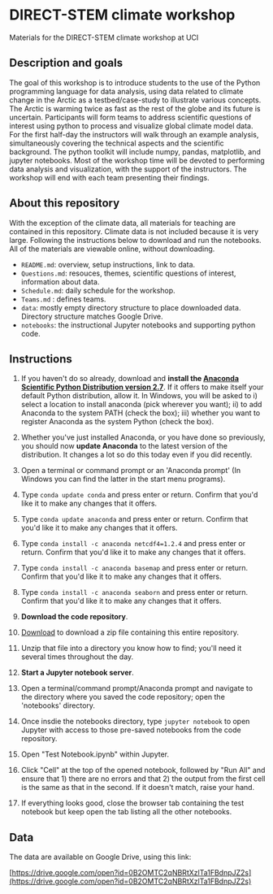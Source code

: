 # DIRECT-STEM climate workshop
Materials for the DIRECT-STEM climate workshop at UCI

## Description and goals
The goal of this workshop is to introduce students to the use of the Python programming language for data analysis, using data related to climate change in the Arctic as a testbed/case-study to illustrate various concepts. The Arctic is warming twice as fast as the rest of the globe and its future is uncertain. Participants will form teams to address scientific questions of interest using python to process and visualize global climate model data. For the first half-day the instructors will walk through an example analysis, simultaneously covering the technical aspects and the scientific background. The python toolkit will include numpy, pandas, matplotlib, and jupyter notebooks. Most of the workshop time will be devoted to performing data analysis and visualization, with the support of the instructors. The workshop will end with each team presenting their findings.

## About this repository

With the exception of the climate data, all materials for teaching are contained in this repository. Climate data is not included because it is very large. Following the instructions below to download and run the notebooks. All of the materials are viewable online, without downloading.

+ `README.md`: overview, setup instructions, link to data.
+ `Questions.md`: resouces, themes, scientific questions of interest, information about data.
+ `Schedule.md`: daily schedule for the workshop.
+ `Teams.md` : defines teams.
+ `data`: mostly empty directory structure to place downloaded data. Directory structure matches Google Drive.
+ `notebooks`: the instructional Jupyter notebooks and supporting python code.

## Instructions

1.  If you haven't do so already, download and **install the [Anaconda Scientific Python Distribution version 2.7](https://www.continuum.io/downloads)**.  If it offers to make itself your default Python distribution, allow it. In Windows, you will be asked to i) select a location to install anaconda (pick wherever you want); ii) to add Anaconda to the system PATH (check the box); iii) whether you want to register Anaconda as the system Python (check the box).
2. Whether you've just installed Anaconda, or you have done so previously, you should now **update Anaconda** to the latest version of the distribution.  It changes a lot so do this today even if you did recently.
 1. Open a terminal or command prompt or an 'Anaconda prompt' (In Windows you can find the latter in the start menu programs).
 2. Type ```conda update conda``` and press enter or return.  Confirm that you'd like it to make any changes that it offers.
 3. Type ```conda update anaconda``` and press enter or return.  Confirm that you'd like it to make any changes that it offers.
 4. Type ```conda install -c anaconda netcdf4=1.2.4``` and press enter or return. Confirm that you'd like it to make any changes that it offers.
 5.	Type ```conda install -c anaconda basemap``` and press enter or return. Confirm that you'd like it to make any changes that it offers.
 6.	Type ```conda install -c anaconda seaborn``` and press enter or return. Confirm that you'd like it to make any changes that it offers.

3. **Download the code repository**.  
 1. [Download](https://github.com/strongh/DIRECT-STEM-climate-workshop/archive/master.zip) to download a zip file containing this entire repository.
 2. Unzip that file into a directory you know how to find; you'll need it several times throughout the day.
4. **Start a Jupyter notebook server**.
 1. Open a terminal/command prompt/Anaconda prompt and navigate to the directory where you saved the code repository; open the 'notebooks' directory.
 2. Once insdie the notebooks directory, type ```jupyter notebook``` to open Jupyter with access to those pre-saved notebooks from the code repository.
 2. Open "Test Notebook.ipynb" within Jupyter. 
 3. Click "Cell" at the top of the opened notebook, followed by "Run All" and ensure that 1) there are no errors and that 2) the output from the first cell is the same as that in the second.  If it doesn't match, raise your hand.
 4. If everything looks good, close the browser tab containing the test notebook but keep open the tab listing all the other notebooks.

## Data

The data are available on Google Drive, using this link:

[https://drive.google.com/open?id=0B2OMTC2qNBRtXzlTa1FBdnpJZ2s](https://drive.google.com/open?id=0B2OMTC2qNBRtXzlTa1FBdnpJZ2s)
